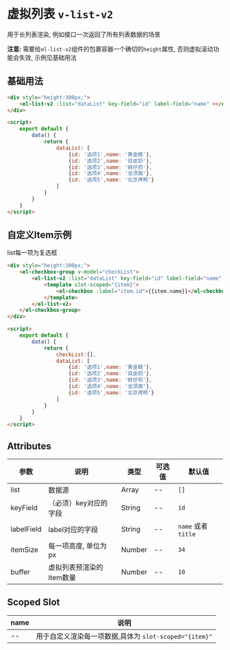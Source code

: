 # 虚拟列表 `v-list-v2`

用于长列表渲染, 例如接口一次返回了所有列表数据的场景


**注意:**
需要给`el-list-v2`组件的包裹容器一个确切的`height`属性, 否则虚拟滚动功能会失效, 示例见基础用法

## 基础用法

```html
<div style="height:300px;">
    <el-list-v2 :list="dataList" key-field="id" label-field="name" ></el-list-v2>
</div>

<script>
    export default {
        data() {
            return {
                dataList: [
                    {id: '选项1',name: '黄金糕'}, 
                    {id: '选项2',name: '双皮奶'}, 
                    {id: '选项3',name: '蚵仔煎'}, 
                    {id: '选项4',name: '龙须面'}, 
                    {id: '选项5',name: '北京烤鸭'}
                ]
            }
        }
    }
</script>
```

## 自定义Item示例 

list每一项为复选框
```html
<div style="height:300px;">
    <el-checkbox-group v-model="checkList">
        <el-list-v2 :list="dataList" key-field="id" label-field="name" >
            <template slot-scoped="{item}">
                <el-checkbox :label="item.id">{{item.name}}</el-checkbox>
            </template>
        </el-list-v2>
    </el-checkbox-group>
</div>

<script>
    export default {
        data() {
            return {
                checkList:[],
                dataList: [
                    {id: '选项1',name: '黄金糕'}, 
                    {id: '选项2',name: '双皮奶'}, 
                    {id: '选项3',name: '蚵仔煎'}, 
                    {id: '选项4',name: '龙须面'}, 
                    {id: '选项5',name: '北京烤鸭'}
                ]
            }
        }
    }
</script>
```

## Attributes
|参数|说明|类型|可选值|默认值|
|--|--|--|--|--|
|list|数据源|Array|--|`[]`|
|keyField|（必须）key对应的字段|String|--|`id`|
|labelField|label对应的字段|String|--|`name` 或者 `title`|
|itemSize|每一项高度, 单位为px|Number|--|`34`|
|buffer|虚拟列表预渲染的item数量|Number|--|`10`|


## Scoped Slot
|name|说明|
|--|--|
|--|用于自定义渲染每一项数据,具体为 `slot-scoped="{item}"`|